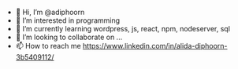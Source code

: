 - 👋 Hi, I’m @adiphoorn
- 👀 I’m interested in programming
- 🌱 I’m currently learning wordpress, js, react, npm, nodeserver, sql
- 💞️ I’m looking to collaborate on ...
- 📫 How to reach me https://www.linkedin.com/in/alida-diphoorn-3b5409112/

<!---
adiphoorn/adiphoorn is a ✨ special ✨ repository because its `README.md` (this file) appears on your GitHub profile.
You can click the Preview link to take a look at your changes.
--->
